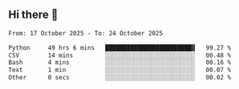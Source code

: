 ## Hi there 👋

<!--
**Bojupi/Bojupi** is a ✨ _special_ ✨ repository because its `README.md` (this file) appears on your GitHub profile.

Here are some ideas to get you started:

- 🔭 I’m currently working on ...
- 🌱 I’m currently learning ...
- 👯 I’m looking to collaborate on ...
- 🤔 I’m looking for help with ...
- 💬 Ask me about ...
- 📫 How to reach me: ...
- 😄 Pronouns: ...
- ⚡ Fun fact: ...
-->

<!--START_SECTION:waka-->

```txt
From: 17 October 2025 - To: 24 October 2025

Python     49 hrs 6 mins   ████████████████████████▓   99.27 %
CSV        14 mins         ░░░░░░░░░░░░░░░░░░░░░░░░░   00.48 %
Bash       4 mins          ░░░░░░░░░░░░░░░░░░░░░░░░░   00.16 %
Text       1 min           ░░░░░░░░░░░░░░░░░░░░░░░░░   00.07 %
Other      0 secs          ░░░░░░░░░░░░░░░░░░░░░░░░░   00.02 %
```

<!--END_SECTION:waka-->
